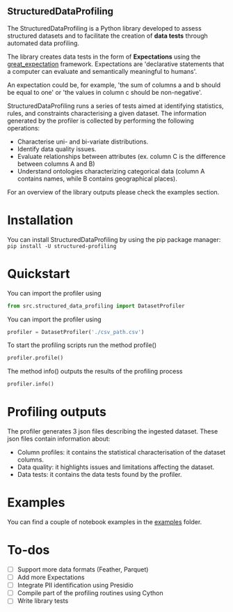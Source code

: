 
## StructuredDataProfiling

The StructuredDataProfiling is a Python library developed to assess structured datasets and to facilitate the creation of **data tests** through automated data profiling.

The library creates data tests in the form of **Expectations** using the [great_expectation](www.greatexpectations.io) framework. Expectations are 'declarative statements that a computer can evaluate and semantically meaningful to humans'. 

An expectation could be, for example, 'the sum of columns a and b should be equal to one' or 'the values in column c should be non-negative'.

StructuredDataProfiling runs a series of tests aimed at identifying statistics, rules, and constraints characterising a given dataset. The information generated by the profiler is collected by performing the following operations:

- Characterise uni- and bi-variate distributions.
- Identify data quality issues.
- Evaluate relationships between attributes (ex. column C is the difference between columns A and B) 
- Understand ontologies characterizing categorical data (column A contains names, while B contains geographical places).

For an overview of the library outputs please check the examples section.

# Installation
You can install StructuredDataProfiling by using the pip package manager:
`pip install -U structured-profiling
`
# Quickstart
You can import the profiler using

```python
from src.structured_data_profiling import DatasetProfiler
```
You can import the profiler using
```python
profiler = DatasetProfiler('./csv_path.csv')
```
To start the profiling scripts run the method profile()
```python
profiler.profile()
```
The method info() outputs the results of the profiling process
```python
profiler.info()
```
# Profiling outputs
The profiler generates 3 json files describing the ingested dataset. These json files contain information about:
- Column profiles: it contains the statistical characterisation of the dataset columns. 
- Data quality: it highlights issues and limitations affecting the dataset.
- Data tests: it contains the data tests found by the profiler.

# Examples
You can find a couple of notebook examples in the [examples](./examples) folder.
# To-dos
- [ ] Support more data formats (Feather, Parquet)
- [ ] Add more Expectations
- [ ] Integrate PII identification using Presidio
- [ ] Compile part of the profiling routines using Cython 
- [ ] Write library tests